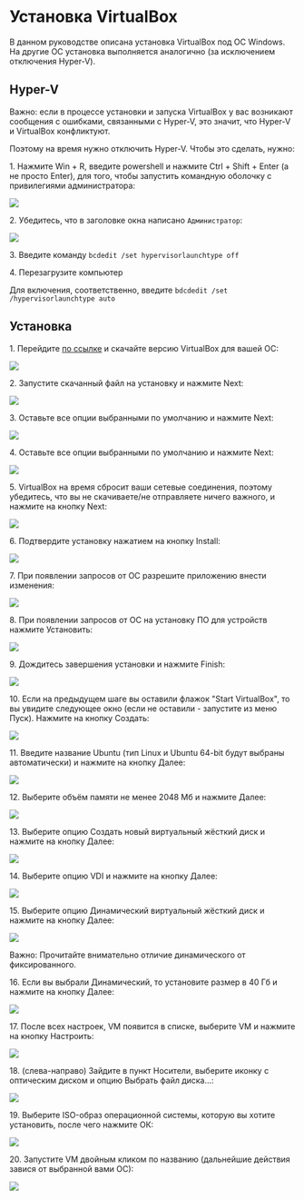 # Установка VirtualBox

В данном руководстве описана установка VirtualBox под ОС Windows. На другие ОС установка выполняется аналогично (за исключением отключения Hyper-V).

## Hyper-V

Важно: если в процессе установки и запуска VirtualBox у вас возникают сообщения с ошибками, связанными с Hyper-V, это значит, что Hyper-V и VirtualBox конфликтуют.

Поэтому на время нужно отключить Hyper-V. Чтобы это сделать, нужно:

1\. Нажмите Win + R, введите powershell и нажмите Ctrl + Shift + Enter (а не просто Enter), для того, чтобы запустить командную оболочку с привилегиями администратора:

![](pic/virtualbox-hyper-v.png)

2\. Убедитесь, что в заголовке окна написано `Администратор`:

![](pic/virtualbox-powershell-admin.png)

3\. Введите команду `bcdedit /set hypervisorlaunchtype off`

4\. Перезагрузите компьютер

Для включения, соответственно, введите `bdcdedit /set /hypervisorlaunchtype auto`

## Установка

1\. Перейдите [по ссылке](https://www.virtualbox.org/wiki/Downloads) и скачайте версию VirtualBox для вашей ОС:

![](pic/virtualbox-website.png)

2\. Запустите скачанный файл на установку и нажмите Next:

![](pic/virtualbox-step02.png)

3\. Оставьте все опции выбранными по умолчанию и нажмите Next:

![](pic/virtualbox-step03.png)

4\. Оставьте все опции выбранными по умолчанию и нажмите Next:

![](pic/virtualbox-step04.png)

5\. VirtualBox на время сбросит ваши сетевые соединения, поэтому убедитесь, что вы не скачиваете/не отправляете ничего важного, и нажмите на кнопку Next:

![](pic/virtualbox-step05.png)

6\. Подтвердите установку нажатием на кнопку Install:

![](pic/virtualbox-step06.png)

7\. При появлении запросов от ОС разрешите приложению внести изменения:

![](pic/virtualbox-step07.png)

8\. При появлении запросов от ОС на установку ПО для устройств нажмите Установить:

![](pic/virtualbox-step08.png)

9\. Дождитесь завершения установки и нажмите Finish:

![](pic/virtualbox-step09.png)

10\. Если на предыдущем шаге вы оставили флажок "Start VirtualBox", то вы увидите следующее окно (если не оставили - запустите из меню Пуск). Нажмите на кнопку Создать:

![](pic/virtualbox-step10.png)

11\. Введите название Ubuntu (тип Linux и Ubuntu 64-bit будут выбраны автоматически) и нажмите на кнопку Далее:

![](pic/virtualbox-step11.png)

12\. Выберите объём памяти не менее 2048 Мб и нажмите Далее:

![](pic/virtualbox-step12.png)

13\. Выберите опцию Создать новый виртуальный жёсткий диск и нажмите на кнопку Далее:

![](pic/virtualbox-step13.png)

14\. Выберите опцию VDI и нажмите на кнопку Далее:

![](pic/virtualbox-step14.png)

15\. Выберите опцию Динамический виртуальный жёсткий диск и нажмите на кнопку Далее:

![](pic/virtualbox-step15.png)

Важно: Прочитайте внимательно отличие динамического от фиксированного.

16\. Если вы выбрали Динамический, то установите размер в 40 Гб и нажмите на кнопку Далее:

![](pic/virtualbox-step16.png)

17\. После всех настроек, VM появится в списке, выберите VM и нажмите на кнопку Настроить:

![](pic/virtualbox-step17.png)

18\. (слева-направо) Зайдите в пункт Носители, выберите иконку с оптическим диском и опцию Выбрать файл диска...:

![](pic/virtualbox-step18.png)

19\. Выберите ISO-образ операционной системы, которую вы хотите установить, после чего нажмите ОК:

![](pic/virtualbox-step19.png)

20\. Запустите VM двойным кликом по названию (дальнейшие действия завися от выбранной вами ОС):

![](pic/virtualbox-step20.png)
